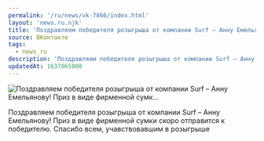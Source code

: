 ```yaml
---
permalink: '/ru/news/vk-7866/index.html'
layout: 'news.ru.njk'
title: 'Поздравляем победителя розыгрыша от компании Surf – Анну Емельянову! Приз в виде фирменной сумк…'
source: ВКонтакте
tags:
  - news_ru
description: 'Поздравляем победителя розыгрыша от компании Surf – Анну Емельянову! Приз в виде фирменной сумк…'
updatedAt: 1637065800
---
```

![Поздравляем победителя розыгрыша от компании Surf – Анну Емельянову! Приз в виде фирменной сумк…](https://sun9-41.userapi.com/sun9-2/impg/TnATT1exs5CAXqkSQE3vsSPZELI7ekGLLFQRlQ/16stL7M2yfA.jpg?size=1080x674&quality=96&sign=cedc134668e7958063f0a29ae9f534a1&c_uniq_tag=A2SyMJdVGZ_zsQ4zmcjuCptmW9ktop_vhMXQ_rp-bPA&type=album)

Поздравляем победителя розыгрыша от компании Surf – Анну Емельянову! Приз в виде фирменной сумки скоро отправится к победителю. Спасибо всем, учавствовавшим в розыгрыше
